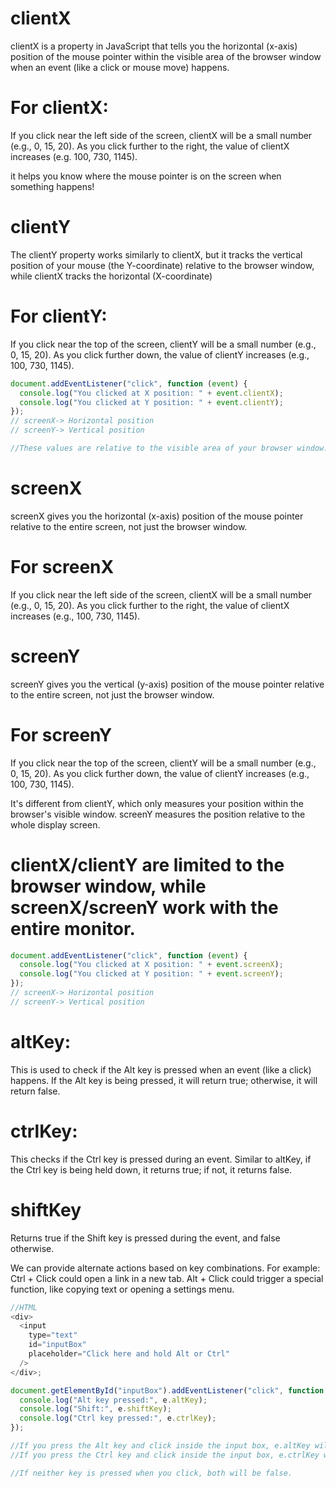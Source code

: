 # clientX

clientX is a property in JavaScript that tells you the horizontal (x-axis) position of the mouse pointer within the visible area of the browser window when an event (like a click or mouse move) happens.

# For clientX:

If you click near the left side of the screen, clientX will be a small number (e.g., 0, 15, 20).
As you click further to the right, the value of clientX increases (e.g. 100, 730, 1145).

it helps you know where the mouse pointer is on the screen when something happens!

# clientY

The clientY property works similarly to clientX, but it tracks the vertical position of your mouse (the Y-coordinate) relative to the browser window, while clientX tracks the horizontal (X-coordinate)

# For clientY:

If you click near the top of the screen, clientY will be a small number (e.g., 0, 15, 20).
As you click further down, the value of clientY increases (e.g., 100, 730, 1145).

```javascript
document.addEventListener("click", function (event) {
  console.log("You clicked at X position: " + event.clientX);
  console.log("You clicked at Y position: " + event.clientY);
});
// screenX-> Horizontal position
// screenY-> Vertical position

//These values are relative to the visible area of your browser window. So if you resize the window or scroll, the numbers will adjust based on where you clicked inside that visible window
```

# screenX

screenX gives you the horizontal (x-axis) position of the mouse pointer relative to the entire screen, not just the browser window.

# For screenX

If you click near the left side of the screen, clientX will be a small number (e.g., 0, 15, 20).
As you click further to the right, the value of clientX increases (e.g., 100, 730, 1145).

# screenY

screenY gives you the vertical (y-axis) position of the mouse pointer relative to the entire screen, not just the browser window.

# For screenY

If you click near the top of the screen, clientY will be a small number (e.g., 0, 15, 20).
As you click further down, the value of clientY increases (e.g., 100, 730, 1145).

It's different from clientY, which only measures your position within the browser's visible window. screenY measures the position relative to the whole display screen.

# clientX/clientY are limited to the browser window, while screenX/screenY work with the entire monitor.

```javascript
document.addEventListener("click", function (event) {
  console.log("You clicked at X position: " + event.screenX);
  console.log("You clicked at Y position: " + event.screenY);
});
// screenX-> Horizontal position
// screenY-> Vertical position
```

# altKey:

This is used to check if the Alt key is pressed when an event (like a click) happens. If the Alt key is being pressed, it will return true; otherwise, it will return false.

# ctrlKey:

This checks if the Ctrl key is pressed during an event. Similar to altKey, if the Ctrl key is being held down, it returns true; if not, it returns false.

# shiftKey

Returns true if the Shift key is pressed during the event, and false otherwise.

We can provide alternate actions based on key combinations. For example:
Ctrl + Click could open a link in a new tab.
Alt + Click could trigger a special function, like copying text or opening a settings menu.

```javascript
//HTML
<div>
  <input
    type="text"
    id="inputBox"
    placeholder="Click here and hold Alt or Ctrl"
  />
</div>;

document.getElementById("inputBox").addEventListener("click", function (e) {
  console.log("Alt key pressed:", e.altKey);
  console.log("Shift:", e.shiftKey);
  console.log("Ctrl key pressed:", e.ctrlKey);
});

//If you press the Alt key and click inside the input box, e.altKey will be true.
//If you press the Ctrl key and click inside the input box, e.ctrlKey will be true.

//If neither key is pressed when you click, both will be false.
```
